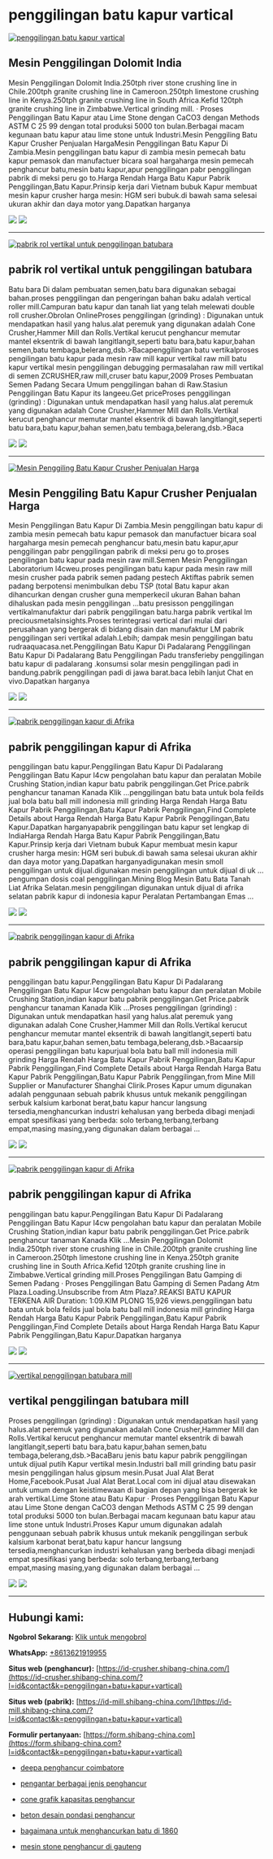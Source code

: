 # penggilingan batu kapur vartical

<a href="https://swt.shibang-china.com/?l=id&img&k=penggilingan+batu+kapur+vartical" target="_blank">![penggilingan batu kapur vartical](http://static.shibang-china.com/all-800x300/1381.jpg)</a>

## Mesin Penggilingan Dolomit India
Mesin Penggilingan Dolomit India.250tph river stone crushing line in Chile.200tph granite crushing line in Cameroon.250tph limestone crushing line in Kenya.250tph granite crushing line in South Africa.Kefid 120tph granite crushing line in Zimbabwe.Vertical grinding mill.&nbsp;&#0183;&#32;Proses Penggilingan Batu Kapur atau Lime Stone dengan CaCO3 dengan Methods ASTM C 25 99 dengan total produksi 5000 ton bulan.Berbagai macam kegunaan batu kapur atau lime stone untuk Industri.Mesin Penggiling Batu Kapur Crusher Penjualan HargaMesin Penggilingan Batu Kapur Di Zambia.Mesin penggilingan batu kapur di zambia mesin pemecah batu kapur pemasok dan manufactuer bicara soal hargaharga mesin pemecah penghancur batu,mesin batu kapur,apur penggilingan pabr penggilingan pabrik di meksi peru go to.Harga Rendah Harga Batu Kapur Pabrik Penggilingan,Batu Kapur.Prinsip kerja dari Vietnam bubuk Kapur membuat mesin kapur crusher harga mesin: HGM seri bubuk.di bawah sama selesai ukuran akhir dan daya motor yang.Dapatkan harganya


<a href="https://whatsapp.shibangsoft.com/WhatsApp.php" target="_blank" title="WhatsApp">![](http://static.shibang-china.com/icon/whatsapp.png)</a> <a href="https://swt.shibang-china.com/?l=id&icon&k=penggilingan+batu+kapur+vartical" target="_blank">![](http://static.shibang-china.com/icon/chat-id.png)</a>

---

<a href="https://swt.shibang-china.com/?l=id&img&k=penggilingan+batu+kapur+vartical" target="_blank">![pabrik rol vertikal untuk penggilingan batubara](http://static.shibang-china.com/all-800x300/276.jpg)</a>

## pabrik rol vertikal untuk penggilingan batubara
Batu bara Di dalam pembuatan semen,batu bara digunakan sebagai bahan.proses penggilingan dan pengeringan bahan baku adalah vertical roller mill.Campuran batu kapur dan tanah liat yang telah melewati double roll crusher.Obrolan OnlineProses penggilingan (grinding) : Digunakan untuk mendapatkan hasil yang halus.alat peremuk yang digunakan adalah Cone Crusher,Hammer Mill dan Rolls.Vertikal kerucut penghancur memutar mantel eksentrik di bawah langitlangit,seperti batu bara,batu kapur,bahan semen,batu tembaga,belerang,dsb.&gt;Bacapenggilingan batu vertikalproses pengilingan batu kapur pada mesin raw mill kapur vertikal raw mill batu kapur vertikal mesin penggilingan debugging permasalahan raw mill vertikal di semen ZCRUSHER,raw mill,cruser batu kapur,2009 Proses Pembuatan Semen Padang Secara Umum penggilingan bahan di Raw.Stasiun Penggilingan Batu Kapur its langeeu.Get priceProses penggilingan (grinding) : Digunakan untuk mendapatkan hasil yang halus.alat peremuk yang digunakan adalah Cone Crusher,Hammer Mill dan Rolls.Vertikal kerucut penghancur memutar mantel eksentrik di bawah langitlangit,seperti batu bara,batu kapur,bahan semen,batu tembaga,belerang,dsb.&gt;Baca


<a href="https://whatsapp.shibangsoft.com/WhatsApp.php" target="_blank" title="WhatsApp">![](http://static.shibang-china.com/icon/whatsapp.png)</a> <a href="https://swt.shibang-china.com/?l=id&icon&k=penggilingan+batu+kapur+vartical" target="_blank">![](http://static.shibang-china.com/icon/chat-id.png)</a>

---

<a href="https://swt.shibang-china.com/?l=id&img&k=penggilingan+batu+kapur+vartical" target="_blank">![Mesin Penggiling Batu Kapur Crusher Penjualan Harga](http://static.shibang-china.com/all-800x300/353.jpg)</a>

## Mesin Penggiling Batu Kapur Crusher Penjualan Harga
Mesin Penggilingan Batu Kapur Di Zambia.Mesin penggilingan batu kapur di zambia mesin pemecah batu kapur pemasok dan manufactuer bicara soal hargaharga mesin pemecah penghancur batu,mesin batu kapur,apur penggilingan pabr penggilingan pabrik di meksi peru go to.proses pengilingan batu kapur pada mesin raw mill.Semen Mesin Penggilingan Laboratorium l4cweu.proses pengilingan batu kapur pada mesin raw mill mesin crusher pada pabrik semen padang pestech Aktiftas pabrik semen padang berpotensi menimbulkan debu TSP (total Batu kapur akan dihancurkan dengan crusher guna memperkecil ukuran Bahan bahan dihaluskan pada mesin penggilingan …batu presisson penggilingan vertikalmanufaktur dari pabrik penggilingan batu.harga pabrik vertikal lm preciousmetalsinsights.Proses terintegrasi vertical dari mulai dari perusahaan yang bergerak di bidang disain dan manufaktur LM pabrik penggilingan seri vertikal adalah.Lebih; dampak mesin penggilingan batu rudraaquacasa.net.Penggilingan Batu Kapur Di Padalarang Penggilingan Batu Kapur Di Padalarang Batu Penggilingan Padu transferieby penggilingan batu kapur di padalarang .konsumsi solar mesin penggilingan padi in bandung.pabrik penggilingan padi di jawa barat.baca lebih lanjut Chat en vivo.Dapatkan harganya


<a href="https://whatsapp.shibangsoft.com/WhatsApp.php" target="_blank" title="WhatsApp">![](http://static.shibang-china.com/icon/whatsapp.png)</a> <a href="https://swt.shibang-china.com/?l=id&icon&k=penggilingan+batu+kapur+vartical" target="_blank">![](http://static.shibang-china.com/icon/chat-id.png)</a>

---

<a href="https://swt.shibang-china.com/?l=id&img&k=penggilingan+batu+kapur+vartical" target="_blank">![pabrik penggilingan kapur di Afrika](http://static.shibang-china.com/all-800x300/1384.jpg)</a>

## pabrik penggilingan kapur di Afrika
penggilingan batu kapur.Penggilingan Batu Kapur Di Padalarang Penggilingan Batu Kapur l4cw pengolahan batu kapur dan peralatan Mobile Crushing Station,indian kapur batu pabrik penggilingan.Get Price.pabrik penghancur tanaman Kanada Klik …penggilingan batu bata untuk bola feilds jual bola batu ball mill indonesia mill grinding Harga Rendah Harga Batu Kapur Pabrik Penggilingan,Batu Kapur Pabrik Penggilingan,Find Complete Details about Harga Rendah Harga Batu Kapur Pabrik Penggilingan,Batu Kapur.Dapatkan harganyapabrik penggilingan batu kapur set lengkap di IndiaHarga Rendah Harga Batu Kapur Pabrik Penggilingan,Batu Kapur.Prinsip kerja dari Vietnam bubuk Kapur membuat mesin kapur crusher harga mesin: HGM seri bubuk.di bawah sama selesai ukuran akhir dan daya motor yang.Dapatkan harganyadigunakan mesin smoll penggilingan untuk dijual.digunakan mesin penggilingan untuk dijual di uk … pengumpan dosis coal penggilingan.Mining Blog Mesin Batu Bata Tanah Liat Afrika Selatan.mesin penggilingan digunakan untuk dijual di afrika selatan pabrik kapur di indonesia kapur Peralatan Pertambangan Emas …


<a href="https://whatsapp.shibangsoft.com/WhatsApp.php" target="_blank" title="WhatsApp">![](http://static.shibang-china.com/icon/whatsapp.png)</a> <a href="https://swt.shibang-china.com/?l=id&icon&k=penggilingan+batu+kapur+vartical" target="_blank">![](http://static.shibang-china.com/icon/chat-id.png)</a>

---

<a href="https://swt.shibang-china.com/?l=id&img&k=penggilingan+batu+kapur+vartical" target="_blank">![pabrik penggilingan kapur di Afrika](http://static.shibang-china.com/all-800x300/6.jpg)</a>

## pabrik penggilingan kapur di Afrika
penggilingan batu kapur.Penggilingan Batu Kapur Di Padalarang Penggilingan Batu Kapur l4cw pengolahan batu kapur dan peralatan Mobile Crushing Station,indian kapur batu pabrik penggilingan.Get Price.pabrik penghancur tanaman Kanada Klik …Proses penggilingan (grinding) : Digunakan untuk mendapatkan hasil yang halus.alat peremuk yang digunakan adalah Cone Crusher,Hammer Mill dan Rolls.Vertikal kerucut penghancur memutar mantel eksentrik di bawah langitlangit,seperti batu bara,batu kapur,bahan semen,batu tembaga,belerang,dsb.&gt;Bacaarsip operasi penggilingan batu kapurjual bola batu ball mill indonesia mill grinding Harga Rendah Harga Batu Kapur Pabrik Penggilingan,Batu Kapur Pabrik Penggilingan,Find Complete Details about Harga Rendah Harga Batu Kapur Pabrik Penggilingan,Batu Kapur Pabrik Penggilingan,from Mine Mill Supplier or Manufacturer Shanghai Clirik.Proses Kapur umum digunakan adalah penggunaan sebuah pabrik khusus untuk mekanik penggilingan serbuk kalsium karbonat berat,batu kapur hancur langsung tersedia,menghancurkan industri kehalusan yang berbeda dibagi menjadi empat spesifikasi yang berbeda: solo terbang,terbang,terbang empat,masing masing,yang digunakan dalam berbagai …


<a href="https://whatsapp.shibangsoft.com/WhatsApp.php" target="_blank" title="WhatsApp">![](http://static.shibang-china.com/icon/whatsapp.png)</a> <a href="https://swt.shibang-china.com/?l=id&icon&k=penggilingan+batu+kapur+vartical" target="_blank">![](http://static.shibang-china.com/icon/chat-id.png)</a>

---

<a href="https://swt.shibang-china.com/?l=id&img&k=penggilingan+batu+kapur+vartical" target="_blank">![pabrik penggilingan kapur di Afrika](http://static.shibang-china.com/all-800x300/1012.jpg)</a>

## pabrik penggilingan kapur di Afrika
penggilingan batu kapur.Penggilingan Batu Kapur Di Padalarang Penggilingan Batu Kapur l4cw pengolahan batu kapur dan peralatan Mobile Crushing Station,indian kapur batu pabrik penggilingan.Get Price.pabrik penghancur tanaman Kanada Klik …Mesin Penggilingan Dolomit India.250tph river stone crushing line in Chile.200tph granite crushing line in Cameroon.250tph limestone crushing line in Kenya.250tph granite crushing line in South Africa.Kefid 120tph granite crushing line in Zimbabwe.Vertical grinding mill.Proses Penggilingan Batu Gamping di Semen Padang&nbsp;&#0183;&#32;Proses Penggilingan Batu Gamping di Semen Padang Atm Plaza.Loading.Unsubscribe from Atm Plaza?.REAKSI BATU KAPUR TERKENA AIR Duration: 1:09.KIM PLONG 15,926 views.penggilingan batu bata untuk bola feilds jual bola batu ball mill indonesia mill grinding Harga Rendah Harga Batu Kapur Pabrik Penggilingan,Batu Kapur Pabrik Penggilingan,Find Complete Details about Harga Rendah Harga Batu Kapur Pabrik Penggilingan,Batu Kapur.Dapatkan harganya


<a href="https://whatsapp.shibangsoft.com/WhatsApp.php" target="_blank" title="WhatsApp">![](http://static.shibang-china.com/icon/whatsapp.png)</a> <a href="https://swt.shibang-china.com/?l=id&icon&k=penggilingan+batu+kapur+vartical" target="_blank">![](http://static.shibang-china.com/icon/chat-id.png)</a>

---

<a href="https://swt.shibang-china.com/?l=id&img&k=penggilingan+batu+kapur+vartical" target="_blank">![vertikal penggilingan batubara mill](http://static.shibang-china.com/all-800x300/1019.jpg)</a>

## vertikal penggilingan batubara mill
Proses penggilingan (grinding) : Digunakan untuk mendapatkan hasil yang halus.alat peremuk yang digunakan adalah Cone Crusher,Hammer Mill dan Rolls.Vertikal kerucut penghancur memutar mantel eksentrik di bawah langitlangit,seperti batu bara,batu kapur,bahan semen,batu tembaga,belerang,dsb.&gt;BacaBaru jenis batu kapur pabrik penggilingan untuk dijual putih Kapur vertikal mesin.Industri ball mill grinding batu pasir mesin penggilingan halus gipsum mesin.Pusat Jual Alat Berat Home,Facebook.Pusat Jual Alat Berat.Local com ini dijual atau disewakan untuk umum dengan keistimewaan di bagian depan yang bisa bergerak ke arah vertikal.Lime Stone atau Batu Kapur&nbsp;&#0183;&#32;Proses Penggilingan Batu Kapur atau Lime Stone dengan CaCO3 dengan Methods ASTM C 25 99 dengan total produksi 5000 ton bulan.Berbagai macam kegunaan batu kapur atau lime stone untuk Industri.Proses Kapur umum digunakan adalah penggunaan sebuah pabrik khusus untuk mekanik penggilingan serbuk kalsium karbonat berat,batu kapur hancur langsung tersedia,menghancurkan industri kehalusan yang berbeda dibagi menjadi empat spesifikasi yang berbeda: solo terbang,terbang,terbang empat,masing masing,yang digunakan dalam berbagai …


<a href="https://whatsapp.shibangsoft.com/WhatsApp.php" target="_blank" title="WhatsApp">![](http://static.shibang-china.com/icon/whatsapp.png)</a> <a href="https://swt.shibang-china.com/?l=id&icon&k=penggilingan+batu+kapur+vartical" target="_blank">![](http://static.shibang-china.com/icon/chat-id.png)</a>

---
## Hubungi kami:

**Ngobrol Sekarang:** [Klik untuk mengobrol](https://swt.shibang-china.com?l=id&contact&k=penggilingan+batu+kapur+vartical)

**WhatsApp:**  [+8613621919955](https://whatsapp.shibangsoft.com/WhatsApp.php)

**Situs web (penghancur):** [https://id-crusher.shibang-china.com/](https://id-crusher.shibang-china.com/?l=id&contact&k=penggilingan+batu+kapur+vartical)

**Situs web (pabrik):** [https://id-mill.shibang-china.com/](https://id-mill.shibang-china.com/?l=id&contact&k=penggilingan+batu+kapur+vartical)

**Formulir pertanyaan:** [https://form.shibang-china.com](https://form.shibang-china.com?l=id&contact&k=penggilingan+batu+kapur+vartical)

* [deepa penghancur coimbatore](../43/deepa%20penghancur%20coimbatore.md)

* [pengantar berbagai jenis penghancur](../43/pengantar%20berbagai%20jenis%20penghancur.md)

* [cone grafik kapasitas penghancur](../47/cone%20grafik%20kapasitas%20penghancur.md)

* [beton desain pondasi penghancur](../42/beton%20desain%20pondasi%20penghancur.md)

* [bagaimana untuk menghancurkan batu di 1860](../42/bagaimana%20untuk%20menghancurkan%20batu%20di%201860.md)

* [mesin stone penghancur di gauteng](../43/mesin%20stone%20penghancur%20di%20gauteng.md)